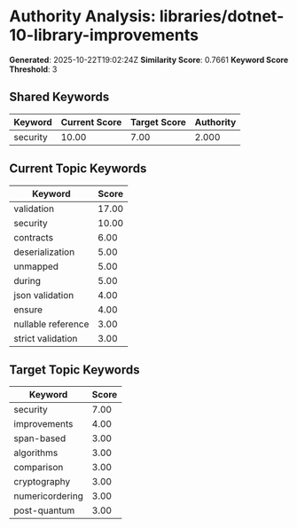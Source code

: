 # Authority Analysis: libraries/dotnet-10-library-improvements

**Generated**: 2025-10-22T19:02:24Z
**Similarity Score**: 0.7661
**Keyword Score Threshold**: 3

## Shared Keywords

| Keyword | Current Score | Target Score | Authority |
|---------|---------------|--------------|-----------|
| security | 10.00 | 7.00 | 2.000 |

## Current Topic Keywords

| Keyword | Score |
|---------|-------|
| validation | 17.00 |
| security | 10.00 |
| contracts | 6.00 |
| deserialization | 5.00 |
| unmapped | 5.00 |
| during | 5.00 |
| json validation | 4.00 |
| ensure | 4.00 |
| nullable reference | 3.00 |
| strict validation | 3.00 |

## Target Topic Keywords

| Keyword | Score |
|---------|-------|
| security | 7.00 |
| improvements | 4.00 |
| span-based | 3.00 |
| algorithms | 3.00 |
| comparison | 3.00 |
| cryptography | 3.00 |
| numericordering | 3.00 |
| post-quantum | 3.00 |

